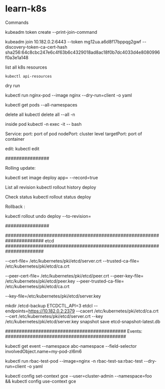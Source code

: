 # learn-k8s

Commands

kubeadm token create --print-join-command

kubeadm join 10.182.0.2:6443 --token mg12ua.a6d8f17bppqg2gwf --discovery-token-ca-cert-hash sha256:64c8cbc247e6c4f63b6c4329018ad8ac18f0b7dc4033d4e8080996f0a3e1a148 


list all k8s resources 

    kubectl api-resources 

dry run 

kubectl run nginx-pod  --image nginx --dry-run=client -o yaml

kubectl get pods --all-namespaces

delete all 
 kubectl delete all --all -n <namespace>

inside pod 
 kubectl -n <ps-2> exec -it <set-env> -- bash

Service:
 port: port of pod
 nodePort: cluster level
 targetPort: port of container

edit:
    kubectl edit <deploy> <deployment-name>

################

Rolling update:

kubectl set image deploy <deployment-name> app=<image-name> --record=true

List all revision
kubectl rollout history deploy <deployment-name>

Check status 
kubectl rollout status deploy <deployment-name>

Rollback :

kubectl rollout undo deploy <deployment-name> --to-revision=<revision-number>

################

######################################################################
etcd
######################################################################

--cert-file=            /etc/kubernetes/pki/etcd/server.crt
--trusted-ca-file=      /etc/kubernetes/pki/etcd/ca.crt

--peer-cert-file=       /etc/kubernetes/pki/etcd/peer.crt
--peer-key-file=        /etc/kubernetes/pki/etcd/peer.key
--peer-trusted-ca-file= /etc/kubernetes/pki/etcd/ca.crt

--key-file=/etc/kubernetes/pki/etcd/server.key

mkdir /etcd-backup
ETCDCTL_API=3 etdcl --endpoints=https://10.182.0.2:2379 --cacert /etc/kubernetes/pki/etcd/ca.crt --cert /etc/kubernetes/pki/etcd/server.crt --key /etc/kubernetes/pki/etcd/server.key snapshot save etcd-snapshot-latest.db

############################################
Events:
############################################

kubectl get event --namespace abc-namespace --field-selector involvedObject.name=my-pod-zl6m6



kubectl run rbac-test-pod --image=nginx -n rbac-test-sa:rbac-test --dry-run=client -o yaml 

kubectl config set-context gce --user=cluster-admin --namespace=foo \
  && kubectl config use-context gce


